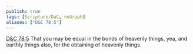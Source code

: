 ```yaml
---
publish: true
tags: [Scripture/DaC, noGraph]
aliases: ["D&C 78:5"]
---
```

[D&C 78:5](https://churchofjesuschrist.org/study/scriptures/dc-testament/dc/78?lang=eng&id=p5#p5) That you may be equal in the bonds of heavenly things, yea, and earthly things also, for the obtaining of heavenly things.
